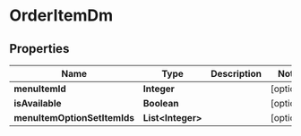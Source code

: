 
# OrderItemDm

## Properties
Name | Type | Description | Notes
------------ | ------------- | ------------- | -------------
**menuItemId** | **Integer** |  |  [optional]
**isAvailable** | **Boolean** |  |  [optional]
**menuItemOptionSetItemIds** | **List&lt;Integer&gt;** |  |  [optional]



